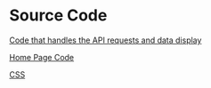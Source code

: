 # Source Code


[Code that handles the API requests and data display](../src/Components/APIs)

[Home Page Code](../src/Containers/Home/index.js)

[CSS](../src/index.css)
